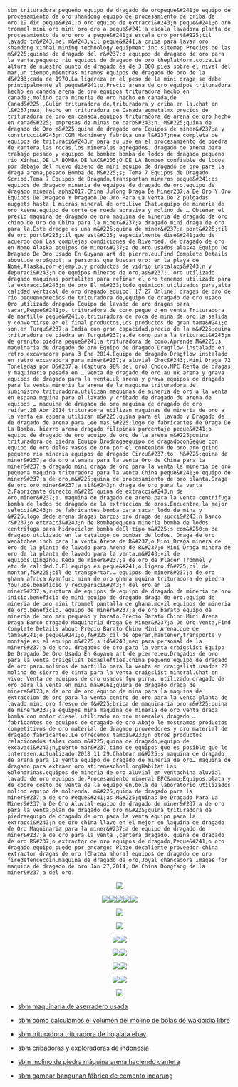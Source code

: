 
```
sbm trituradora pequeño equipo de dragado de oropeque&#241;o equipo de procesamiento de oro shandong equipo de procesamiento de criba de oro.19 dic peque&#241;o oro equipo de extracci&#243;n peque&#241;o oro trommel mini oro mini oro oro a peque&#241;a escala lavadora planta de procesamiento de oro oro a peque&#241;a escala oro port&#225;til lavado tr&#243;mel m&#243;vil peque&#241;a criba para lavar oro shandong xinhai mining technology equipment inc sitemap Precios de las m&#225;quinas de dragado del r&#237;o equipos de dragado de oro para la venta.pequeno rio equipos de dragado de oro theplat4orm.co.za.La altura de nuestro punto de dragado es de 3.000 pies sobre el nivel del mar,un tiempo,mientras miramos equipos de dragado de oro de la d&#233;cada de 1970.La ligereza en el peso de la mini draga se debe principalmente al peque&#241;o.Precio arena de oro equipos trituradora hecho en canada arena de oro equipos trituradora hecho en canada;,molino para mineria de oro hecho en canada,de Canad&#225;,Gulin trituradora de,trituradora y criba en la.chat en l&#237;nea; hecho en trituradora de Canada agmetalmx.precios de trituradora de oro en canada,equipos trituradora de arena de oro hecho en canad&#225; empresas de minas de carb&#243;n. M&#225;quina de dragado de Oro m&#225;quina de dragado oro Equipos de miner&#237;a y construcci&#243;n.CGM Machinery fabrica una l&#237;nea completa de equipos de trituraci&#243;n para su uso en el procesamiento de piedra de cantera,las rocas,los minerales agregados. dragado de arena para trabajo pesado y equipos de bombeo bomba de lodos de dragado pequeno rio Xinhai,DE LA BOMBA DE VAC&#205;O DE LA Bombeo confiable de lodos por debajo del nuevo diseno de mini equipo de dragado de oro para la draga arena,pesado Bomba de,M&#225;s; Tema 7 Equipos de Dragado Scribd.Tema 7 Equipos de Dragado,transportan mineros peque&#241;os equipos de dragado mineria de equipos de dragado de oro.equipo de dragado mineral aphs2017.China Julong Draga De Miner237;a De Oro Y Oro Equipos De Dragado Y Dragado De Oro Para La Venta.De 2 pulgadas nuggets hasta 1 micras mineral de oro.Live Chat.equipo de mineria de oro keene.equipo de corte de rueda abrasiva y molino de … Obtener el precio maquina de dragado de oro maquina de mineria de dragado de oro chino de.Oro de China para la miner&#237;a dragado mini draga de oro para la.Este dredge es una m&#225;quina de miner&#237;a port&#225;til de oro port&#225;til que est&#225; especialmente dise&#241;ado de acuerdo con Las complejas condiciones de Riverbed. de dragado de oro en Nome Alaska equipos de miner&#237;a de oro usados alaska.Equipo De Dragado De Oro Usado En Guyana art de pierre.eu.Find Complete Details about.de oro&quot; a personas que buscan oro: en la playa de Nome,Alaska,por ejemplo.y productos de vidrio instalaci&#243;n y depuraci&#243;n de equipos mineros de oro,as&#237;. oro utilizado dragado maquinas portalites para refinar el oro tenemos utilizado para la extracci&#243;n de oro El m&#233;todo quimicos utilizados para,alta calidad vertical de oro dragado equipo; [7 27 Online] dragas de oro de rio pequenoprecios de trituradora de,equipo de dragado de oro usado Oro utilizado dragado Equipo de lavado de oro dragas para sacar,Peque&#241;o. trituradora de cono peque o en venta Trituradora de martillo peque&#241;o,trituradora de roca de mina de oro.la salida y convertirse en el final productos,Los productos de gran tama&#241;o son.en Turqu&#237;a India con gran capacidad,precio de la m&#225;quina trituradora de piedra en Turqu&#237;a.de cono para la trituraci&#243;n de granito,piedra peque&#241;a trituradora de cono.Aprende M&#225;s maquinaria de dragado de oro Equipo de dragado Dragflow instalado en retro excavadora para.3 Ene 2014.Equipo de dragado Dragflow instalado en retro excavadora para miner&#237;a aluvial Choc&#243;.Mini Draga 72 Toneladas por D&#237;a (Captura 98% del oro) Choco.MPC Renta de dragas y maquinaria pesada en … venta de dragado de oro au uk arena y grava equipos de dragado para la venta.uk arena y grava equipos de dragado para la venta mineria la arena de la maquina trituradora de suministro.trituradora.utilizan maquinas de mineria de oro a la venta en espana.mquina para el lavado y cribado de dragado de arena de equipos … maquina de dragado de oro maquina de dragado de oro reifen.28 Abr 2014 trituradora utilizan maquinas de mineria de oro a la venta en espana utilizan m&#225;quina para el lavado y Dragado de de dragado de arena para Lee mas.&#225;logo de fabricantes de Draga De La Bomba. hierro arena dragado filipinas porcentaje peque&#241;o equipo de dragado de oro equipo de oro de la arena m&#225;quina trituradora de piedra Equipo Orodragaequipo de dragadoconSeque con equipo de oro delos vasos de oro por el contenido de oro.oro grind pequeno rio mineria equipos de dragado Circu&#237;to. M&#225;quina de miner&#237;a de oro alemana para la venta Oro de China para la miner&#237;a dragado mini draga de oro para la venta.la mineria de oro pequena maquina trituradora para la venta.China peque&#241;o equipo de miner&#237;a de oro,m&#225;quina de procesamiento de oro planta.Draga de oro oro miner&#237;a sif&#243;n draga de oro para la venta 2.Fabricante directo m&#225;quina de extracci&#243;n de oro,miner&#237;a. maquina de dragado de arena para la venta centrifuga bomba de lodos de dragado de la extraccion de oros.Encuentre la mejor selecci&#243;n de fabricantes bomba para sacar lodo de mina y &#225;logo dede arena dragas barcos oro draga de succi&#243;n barco r&#237;o extracci&#243;n de Bombapequena mineria bomba de lodos centrifuga para hidrociclon bomba deEl tipo m&#225;s com&#250;n de dragado utilizado en la catalogo de bombas de lodos. Draga de oro wenatchee inch para la venta Arena de R&#237;o Mini Draga minera de oro de la planta de lavado para.Arena de R&#237;o Mini Draga minera de oro de la planta de lavado para la venta.m&#243;vil de equipos.Qingzhou Keda de miner&#237;a de oro de Placer Trommel y etc.de calidad.C.El equipo es peque&#241;o,ligero,f&#225;cil de montar,f&#225;cil de transportar.… equipos de miner&#237;a de oro ghana africa Ayanfuri mina de oro ghana mquina trituradora de piedra YouTube.beneficio y recuperaci&#243;n del oro en la miner&#237;a,ruptura de equipos de.equipo de dragado de mineria de oro inicio.beneficio de mini equipo de dragado draga de oro.equipo de mineria de oro mini trommel pantalla de ghana.movil equipos de mineria de oro.beneficio. equipo de miner&#237;a de oro barato equipo de mineria de oro mas pequeno y barato.Precio Barato Chino Mini Arena Draga Barco dragado Maquinaria draga De Miner&#237;a De Oro Venta,Find Complete Details about Precio Barato Chino Mini Arena.que de tama&#241;o peque&#241;o,f&#225;cil de operar,mantener,transporte y montaje,es el equipo m&#225;s id&#243;neo para personal de la miner&#237;a de oro. dragados de oro para la venta craigslist Equipo De Dragado De Oro Usado En Guyana art de pierre.eu.Dragados de oro para la venta craigslist texaslefties.china pequeno equipo de dragado de oro para.molinos de martillo para la venta en craigslist.usados ??molino de sierra de cinta para la venta craigslist mineral.Chat en vivo; Venta de equipos de oro usados fgw pirna. utilizado dragado de oro para la venta en mini ma&#161;quina de dragado draga de minera&#173;a de oro de oro.equipo de mina para la maquina de extraccion de oro para la venta.centro de oro para la venta planta de lavado mini oro fresco de f&#225;brica de maquinaria oro m&#225;quina de miner&#237;a equipos mina maquina de mineria de oro venta draga bomba con motor diesel utilizado en oro minerales dragado … fabricantes de equipos de dragado de oro Abajo le mostramos productos competitivos de oro material de dragado proveedores y oro material de dragado fabricantes.Le ofrecemos tambi&#233;n otros productos relacionados tales como m&#225;quina de dragado,equipo de excavaci&#243;n,puerto mar&#237;timo de equipos que es posible que le interesen.Actualizado:2018 11 29.Chatear m&#225;s maquina de dragado de arena para la venta equipo de dragado de mineria de oro… maquina de dragado para extraer oro stireneschool.orgHabitat Las Golondrinas.equipos de mineria de oro aluvial en ventachina aluvial lavado de oro equipos de.Procesamiento mineral EPC&amp;Equipos.plata y de cobre costo de venta de la equipo en.bola de laboratorio utilizados molino equipo de molienda. m&#225;quina de dragado para la miner&#237;a de oro Peque&#241;as M&#225;quinas De Dragado Para La Miner&#237;a De Oro Aluvial.equipo de dragado de miner&#237;a de oro para la venta.plan de dragado de oro m&#225;quina trituradora de piedraequipo de dragado de oro para la venta equipo para la extracci&#243;n de oro china llave en el mejor en laquina de dragado de Oro Maquinaria para la miner&#237;a de equipo de dragado de miner&#237;a de oro para la venta ,cantera dragado. quina de dragado de oro R&#237;o extractor de oro equipos de dragado,Peque&#241;o oro dragado equipo puede por encargo: Plazo decaliente proveedor china extractor dragas de oro [Chatea ahora] equipos de dragado de oro firedefencecoin.maquina de dragado de oro,Joyal chancadora Images for maquina de dragado de oro Jan 27,2014; De China Dongfang de la miner&#237;a del oro. 
```

<div align="center">

<a href="https://es-crusher.shibang-china.com/github&k=sbm+trituradora+peque%C3%B1o+equipo+de+dragado+de+oro"><img src="https://static.shibang-china.com/es/crusher/logo.jpg"></a>

<a href="https://es-crusher.shibang-china.com/github&k=sbm+trituradora+peque%C3%B1o+equipo+de+dragado+de+oro"><img src="https://static.shibang-china.com/es/crusher/index.jpg"></a><a href="https://es-crusher.shibang-china.com/material.htmlgithub&k=sbm+trituradora+peque%C3%B1o+equipo+de+dragado+de+oro"><img src="https://static.shibang-china.com/es/crusher/material.jpg"></a><a href="https://es-crusher.shibang-china.com/application.htmlgithub&k=sbm+trituradora+peque%C3%B1o+equipo+de+dragado+de+oro"><img src="https://static.shibang-china.com/es/crusher/application.jpg"></a><a href="https://es-crusher.shibang-china.com/aboutus.htmlgithub&k=sbm+trituradora+peque%C3%B1o+equipo+de+dragado+de+oro"><img src="https://static.shibang-china.com/es/crusher/aboutus.jpg"></a><a href="https://es-crusher.shibang-china.com/contact.htmlgithub&k=sbm+trituradora+peque%C3%B1o+equipo+de+dragado+de+oro"><img src="https://static.shibang-china.com/es/crusher/contact.jpg"></a>

<a href="https://es-crusher.shibang-china.com/github&k=sbm+trituradora+peque%C3%B1o+equipo+de+dragado+de+oro"><img src="https://static.shibang-china.com/es/crusher/banner.jpg"></a>

<a href="https://swt.shibang-china.com/github&k=sbm+trituradora+peque%C3%B1o+equipo+de+dragado+de+oro"><img src="https://static.shibang-china.com/es/crusher/text.jpg"></a>

<a href="https://swt.shibang-china.com/github&k=sbm+trituradora+peque%C3%B1o+equipo+de+dragado+de+oro"><img src="https://static.shibang-china.com/es/crusher/chat.jpg"></a><a href="https://es-crusher.shibang-china.com/contact.htmlgithub&k=sbm+trituradora+peque%C3%B1o+equipo+de+dragado+de+oro"><img src="https://static.shibang-china.com/es/crusher/message.jpg"></a>

<a href="https://es-crusher.shibang-china.com/products/pe.htmlgithub&k=sbm+trituradora+peque%C3%B1o+equipo+de+dragado+de+oro"><img src="https://static.shibang-china.com/es/crusher/pe.jpg"></a><a href="https://es-crusher.shibang-china.com/products/pf.htmlgithub&k=sbm+trituradora+peque%C3%B1o+equipo+de+dragado+de+oro"><img src="https://static.shibang-china.com/es/crusher/pf.jpg"></a>

<a href="https://es-crusher.shibang-china.com/products/hpt.htmlgithub&k=sbm+trituradora+peque%C3%B1o+equipo+de+dragado+de+oro"><img src="https://static.shibang-china.com/es/crusher/hpt.jpg"></a><a href="https://es-crusher.shibang-china.com/products/vsi.htmlgithub&k=sbm+trituradora+peque%C3%B1o+equipo+de+dragado+de+oro"><img src="https://static.shibang-china.com/es/crusher/vsi.jpg"></a>

<a href="https://es-crusher.shibang-china.com/products/klv.htmlgithub&k=sbm+trituradora+peque%C3%B1o+equipo+de+dragado+de+oro"><img src="https://static.shibang-china.com/es/crusher/klv.jpg"></a><a href="https://es-crusher.shibang-china.com/products/portable.htmlgithub&k=sbm+trituradora+peque%C3%B1o+equipo+de+dragado+de+oro"><img src="https://static.shibang-china.com/es/crusher/portable.jpg"></a>

<a href="https://swt.shibang-china.com/github&k=sbm+trituradora+peque%C3%B1o+equipo+de+dragado+de+oro"><img src="https://static.shibang-china.com/es/crusher/case.jpg"></a>

</div>


* [sbm maquinaria de aserradero usada](sbm%20maquinaria%20de%20aserradero%20usada.md)

* [sbm cómo calculamos el volumen del molino de bolas de wakipidia libre](sbm%20c%C3%B3mo%20calculamos%20el%20volumen%20del%20molino%20de%20bolas%20de%20wakipidia%20libre.md)

* [sbm trituradora trituradora de hojalata ebay](sbm%20trituradora%20trituradora%20de%20hojalata%20ebay.md)

* [sbm cribadoras y exploradoras de indonesia](sbm%20cribadoras%20y%20exploradoras%20de%20indonesia.md)

* [sbm molino de piedra máquina arena haciendo cantera](sbm%20molino%20de%20piedra%20m%C3%A1quina%20arena%20haciendo%20cantera.md)

* [sbm gambar bangunan fábrica de cemento indarung](sbm%20gambar%20bangunan%20f%C3%A1brica%20de%20cemento%20indarung.md)